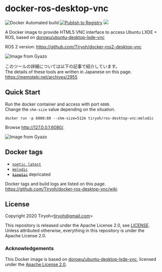 # docker-ros-desktop-vnc

![Docker Automated build](https://img.shields.io/docker/automated/tiryoh/ros-desktop-vnc)
[![Publish to Registry](https://github.com/Tiryoh/docker_ros-desktop-vnc/workflows/Publish%20to%20Registry/badge.svg?branch=master)](https://github.com/Tiryoh/docker-ros-desktop-vnc/actions?query=workflow%3A%22Publish+to+Registry%22+branch%3Amaster)
[![](https://img.shields.io/docker/pulls/tiryoh/ros-desktop-vnc.svg)](https://hub.docker.com/r/tiryoh/ros-desktop-vnc)

A Docker image to provide HTML5 VNC interface to access Ubuntu LXDE + ROS, based on [dorowu/ubuntu-desktop-lxde-vnc](https://github.com/fcwu/docker-ubuntu-vnc-desktop)

ROS 2 version: https://github.com/Tiryoh/docker-ros2-desktop-vnc

![Image from Gyazo](https://i.gyazo.com/044eed360f341c2819023a81aa709bd5.gif)

このツールの詳細については以下の記事で紹介しています。  
The details of these tools are written in Japanese on this page.  
https://memoteki.net/archives/2955

## Quick Start

Run the docker container and access with port `6080`.  
Change the `shm-size` value depending on the situation.

```
docker run -p 6080:80 --shm-size=512m tiryoh/ros-desktop-vnc:melodic
```

Browse http://127.0.0.1:6080/.

![Image from Gyazo](https://i.gyazo.com/ab43ab3f6dc10b5186416499e49d0bbe.jpg)

## Docker tags

* [`noetic`, `latest`](https://github.com/Tiryoh/docker-ros-desktop-vnc/blob/master/noetic/Dockerfile)
* [`melodic`](https://github.com/Tiryoh/docker-ros-desktop-vnc/blob/master/melodic/Dockerfile)
* ~~[`kinetic`](https://github.com/Tiryoh/docker-ros-desktop-vnc/blob/master/kinetic/Dockerfile)~~ depricated

Docker tags and build logs are listed on this page.  
https://github.com/Tiryoh/docker-ros-desktop-vnc/wiki

## License

Copyright 2020 Tiryoh\<tiryoh@gmail.com\>

This repository is released under the Apache License 2.0, see [LICENSE](./LICENSE).  
Unless attributed otherwise, everything in this repository is under the Apache License 2.0.

### Acknowledgements

This Docker image is based on [dorowu/ubuntu-desktop-lxde-vnc](https://github.com/fcwu/docker-ubuntu-vnc-desktop), licensed under the [Apache License 2.0](https://github.com/fcwu/docker-ubuntu-vnc-desktop/blob/60f9ae18e71e9fabbfb23f67b212e64ab72c206e/LICENSE).
